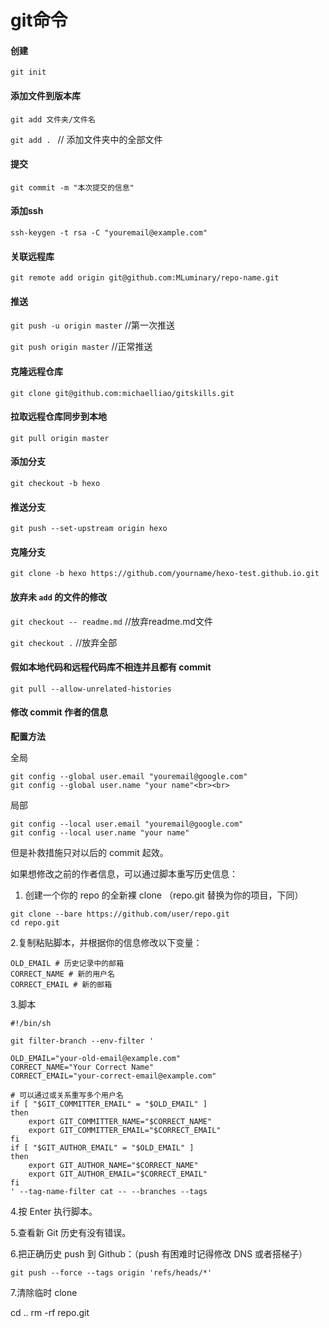 # git命令

#### 创建

``git init``

#### 添加文件到版本库

``git add 文件夹/文件名``

``git add . `` // 添加文件夹中的全部文件

#### 提交

``git commit -m "本次提交的信息"``

#### 添加ssh

``ssh-keygen -t rsa -C "youremail@example.com"``

#### 关联远程库

``git remote add origin git@github.com:MLuminary/repo-name.git``

#### 推送

``git push -u origin master`` //第一次推送

``git push origin master`` //正常推送

#### 克隆远程仓库

``git clone git@github.com:michaelliao/gitskills.git``

#### 拉取远程仓库同步到本地

``git pull origin master``

#### 添加分支

``git checkout -b hexo``

#### 推送分支

``git push --set-upstream origin hexo``

#### 克隆分支

``git clone -b hexo https://github.com/yourname/hexo-test.github.io.git``

#### 放弃未 `add` 的文件的修改

``git checkout -- readme.md`` //放弃readme.md文件

``git checkout .`` //放弃全部

#### 假如本地代码和远程代码库不相连并且都有 commit 

`git pull --allow-unrelated-histories`

#### 修改 commit 作者的信息

**配置方法**

全局

```
git config --global user.email "youremail@google.com"
git config --global user.name "your name"<br><br>
```

局部

```
git config --local user.email "youremail@google.com"
git config --local user.name "your name"
```

但是补救措施只对以后的 commit 起效。 

如果想修改之前的作者信息，可以通过脚本重写历史信息： 

1. 创建一个你的 repo 的全新裸 clone （repo.git 替换为你的项目，下同）

```
git clone --bare https://github.com/user/repo.git
cd repo.git
```

2.复制粘贴脚本，并根据你的信息修改以下变量：

```shell
OLD_EMAIL # 历史记录中的邮箱
CORRECT_NAME # 新的用户名
CORRECT_EMAIL # 新的邮箱
```

3.脚本

```
#!/bin/sh
 
git filter-branch --env-filter '
 
OLD_EMAIL="your-old-email@example.com"
CORRECT_NAME="Your Correct Name"
CORRECT_EMAIL="your-correct-email@example.com"
 
# 可以通过或关系重写多个用户名
if [ "$GIT_COMMITTER_EMAIL" = "$OLD_EMAIL" ]
then
    export GIT_COMMITTER_NAME="$CORRECT_NAME"
    export GIT_COMMITTER_EMAIL="$CORRECT_EMAIL"
fi
if [ "$GIT_AUTHOR_EMAIL" = "$OLD_EMAIL" ]
then
    export GIT_AUTHOR_NAME="$CORRECT_NAME"
    export GIT_AUTHOR_EMAIL="$CORRECT_EMAIL"
fi
' --tag-name-filter cat -- --branches --tags
```

4.按 Enter 执行脚本。

5.查看新 Git 历史有没有错误。

6.把正确历史 push 到 Github：（push 有困难时记得修改 DNS 或者搭梯子）

```
git push --force --tags origin 'refs/heads/*'
```

7.清除临时 clone

cd ..
rm -rf repo.git

